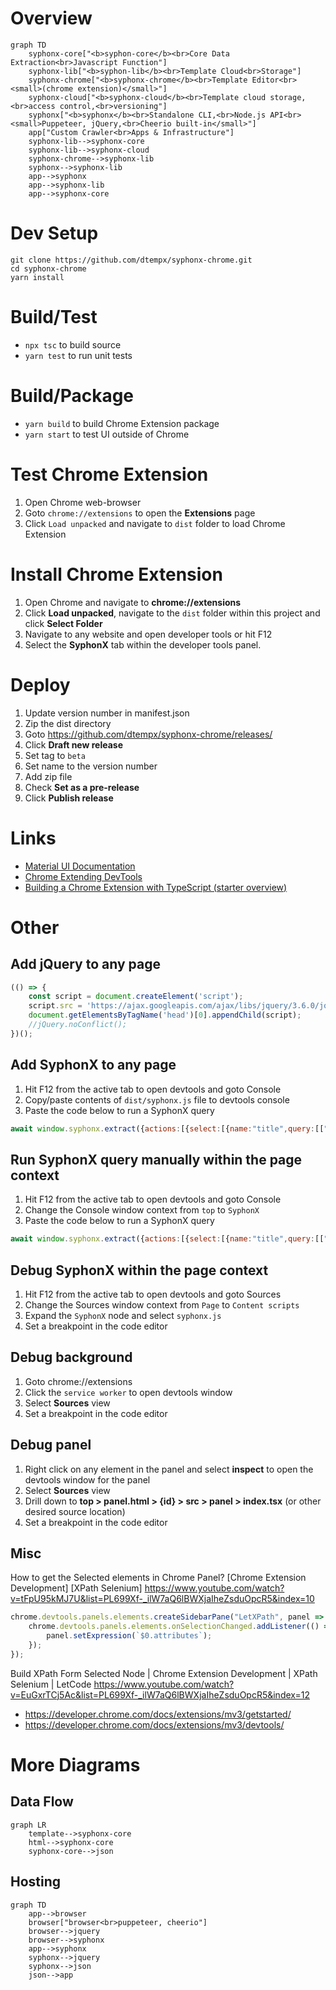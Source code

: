 # Overview

```mermaid
graph TD
    syphonx-core["<b>syphon-core</b><br>Core Data Extraction<br>Javascript Function"]
    syphonx-lib["<b>syphon-lib</b><br>Template Cloud<br>Storage"]
    syphonx-chrome["<b>syphonx-chrome</b><br>Template Editor<br><small>(chrome extension)</small>"]
    syphonx-cloud["<b>syphonx-cloud</b><br>Template cloud storage,<br>access control,<br>versioning"]
    syphonx["<b>syphonx</b><br>Standalone CLI,<br>Node.js API<br><small>Puppeteer, jQuery,<br>Cheerio built-in</small>"]
    app["Custom Crawler<br>Apps & Infrastructure"]
    syphonx-lib-->syphonx-core
    syphonx-lib-->syphonx-cloud
    syphonx-chrome-->syphonx-lib
    syphonx-->syphonx-lib
    app-->syphonx
    app-->syphonx-lib
    app-->syphonx-core
```


# Dev Setup
```
git clone https://github.com/dtempx/syphonx-chrome.git
cd syphonx-chrome
yarn install
```


# Build/Test
* `npx tsc` to build source
* `yarn test` to run unit tests


# Build/Package
* `yarn build` to build Chrome Extension package
* `yarn start` to test UI outside of Chrome


# Test Chrome Extension
1. Open Chrome web-browser
2. Goto `chrome://extensions` to open the **Extensions** page
3. Click `Load unpacked` and navigate to `dist` folder to load Chrome Extension


# Install Chrome Extension
1. Open Chrome and navigate to **chrome://extensions**
2. Click **Load unpacked**, navigate to the `dist` folder within this project and click **Select Folder**
3. Navigate to any website and open developer tools or hit F12
4. Select the **SyphonX** tab within the developer tools panel.


# Deploy
1. Update version number in manifest.json
2. Zip the dist directory
3. Goto https://github.com/dtempx/syphonx-chrome/releases/
4. Click **Draft new release**
5. Set tag to `beta`
6. Set name to the version number
7. Add zip file
8. Check **Set as a pre-release**
8. Click **Publish release**


# Links
* [Material UI Documentation](https://v4.mui.com/)
* [Chrome Extending DevTools](https://developer.chrome.com/docs/extensions/mv3/devtools/)
* [Building a Chrome Extension with TypeScript (starter overview)](https://www.youtube.com/watch?v=01vp9cYbQus)


# Other

## Add jQuery to any page
```js
(() => {
    const script = document.createElement('script');
    script.src = 'https://ajax.googleapis.com/ajax/libs/jquery/3.6.0/jquery.slim.min.js';
    document.getElementsByTagName('head')[0].appendChild(script);
    //jQuery.noConflict();
})();
```

## Add SyphonX to any page
1. Hit F12 from the active tab to open devtools and goto Console
2. Copy/paste contents of `dist/syphonx.js` file to devtools console
3. Paste the code below to run a SyphonX query
```js
await window.syphonx.extract({actions:[{select:[{name:"title",query:[["h1"]]}]}]})
```

## Run SyphonX query manually within the page context
1. Hit F12 from the active tab to open devtools and goto Console
2. Change the Console window context from `top` to `SyphonX`
3. Paste the code below to run a SyphonX query
```js
await window.syphonx.extract({actions:[{select:[{name:"title",query:[["h1"]]}]}]})
```

## Debug SyphonX within the page context
1. Hit F12 from the active tab to open devtools and goto Sources
2. Change the Sources window context from `Page` to `Content scripts`
3. Expand the `SyphonX` node and select `syphonx.js`
4. Set a breakpoint in the code editor

## Debug background
1. Goto chrome://extensions
2. Click the `service worker` to open devtools window
3. Select **Sources** view
4. Set a breakpoint in the code editor

## Debug panel
1. Right click on any element in the panel and select **inspect** to open the devtools window for the panel
2. Select **Sources** view
3. Drill down to **top > panel.html > {id} > src > panel > index.tsx** (or other desired source location)
4. Set a breakpoint in the code editor

## Misc
How to get the Selected elements in Chrome Panel? [Chrome Extension Development] [XPath Selenium]
https://www.youtube.com/watch?v=tFpU95kMJ7U&list=PL699Xf-_ilW7aQ6lBWXjaIheZsduOpcR5&index=10

```js
chrome.devtools.panels.elements.createSidebarPane("LetXPath", panel => {
    chrome.devtools.panels.elements.onSelectionChanged.addListener(() => {
        panel.setExpression(`$0.attributes`);
    });
});
```

Build XPath Form Selected Node | Chrome Extension Development | XPath Selenium | LetCode
https://www.youtube.com/watch?v=EuGxrTCj5Ac&list=PL699Xf-_ilW7aQ6lBWXjaIheZsduOpcR5&index=12

* https://developer.chrome.com/docs/extensions/mv3/getstarted/
* https://developer.chrome.com/docs/extensions/mv3/devtools/


# More Diagrams

## Data Flow
```mermaid
graph LR
    template-->syphonx-core
    html-->syphonx-core
    syphonx-core-->json
```

## Hosting
```mermaid
graph TD
    app-->browser
    browser["browser<br>puppeteer, cheerio"]
    browser-->jquery
    browser-->syphonx
    app-->syphonx
    syphonx-->jquery
    syphonx-->json
    json-->app

```
